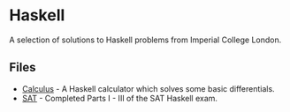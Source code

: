 # Haskell
A selection of solutions to Haskell problems from Imperial College London.

## Files
* [Calculus](https://github.com/matthewgiles/Haskell/blob/master/Calculus.hs) - A Haskell calculator which solves some basic differentials.
* [SAT](https://github.com/matthewgiles/Haskell/blob/master/SAT.hs) - Completed Parts I - III of the SAT Haskell exam.
